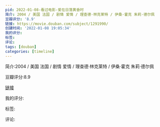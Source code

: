 ```yaml
---
pid: 2022-01-08-看过电影-爱在日落黄昏时
简介: 2004 / 美国 法国 / 剧情 爱情 / 理查德·林克莱特 / 伊桑·霍克 朱莉·德尔佩
豆瓣评分: '8.9'
链接: https://movie.douban.com/subject/1291990/
创建时间: '2022-01-08 19:05:34'
我的评分:
标签:
评论:
tags: [douban]
categories: [timeline]
---
```

简介:2004 / 美国 法国 / 剧情 爱情 / 理查德·林克莱特 / 伊桑·霍克 朱莉·德尔佩

豆瓣评分:8.9

[链接](https://movie.douban.com/subject/1291990/)

我的评分:

标签:

评论:

